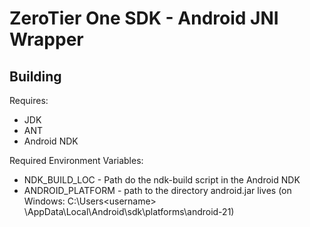 ZeroTier One SDK - Android JNI Wrapper
=====


Building
-----

Requires:

* JDK
* ANT
* Android NDK

Required Environment Variables:

* NDK\_BUILD\_LOC - Path do the ndk-build script in the Android NDK
* ANDROID\_PLATFORM - path to the directory android.jar lives (on Windows: C:\Users\<username>
  \AppData\Local\Android\sdk\platforms\android-21)
